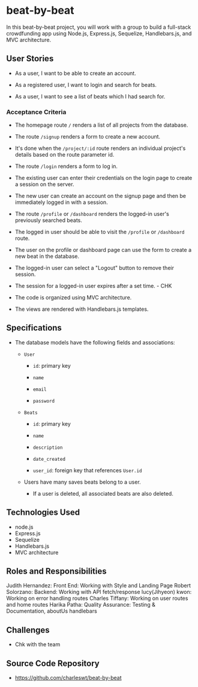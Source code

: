 # beat-by-beat

In this beat-by-beat project, you will work with a group to build a full-stack crowdfunding app using Node.js, Express.js, Sequelize, Handlebars.js, and MVC architecture.

## User Stories

* As a user, I want to be able to create an account.

* As a registered user, I want to login and search for beats.

* As a user, I want to see a list of beats which I had search for.

### Acceptance Criteria

* The homepage route `/`  renders a list of all projects from the database.

* The route `/signup`  renders a form to create a new account.

* It's done when the `/project/:id` route renders an individual project's details based on the route parameter id.

* The route `/login` renders a form to log in.

* The existing user can enter their credentials on the login page to create a session on the server.

* The new user can create an account on the signup page and then be immediately logged in with a session.

* The route `/profile` or `/dashboard` renders the logged-in user's previously searched beats.

* The logged in user should be able to visit the `/profile` or `/dashboard` route.

* The user on the profile or dashboard page can use the form to create a new beat in the database.

* The logged-in user can select a "Logout" button to remove their session.

* The session for a logged-in user expires after a set time. - CHK

* The code is organized using MVC architecture.

* The views are rendered with Handlebars.js templates.

## Specifications 

* The database models have the following fields and associations:

  * `User`

    * `id`: primary key

    * `name`

    * `email`

    * `password`

  * `Beats`

    * `id`: primary key

    * `name`

    * `description`

    * `date_created`

    * `user_id`: foreign key that references `User.id`

  * Users have many saves beats belong to a user.

    * If a user is deleted, all associated beats are also deleted.

 ## Technologies Used

* node.js
* Express.js
* Sequelize
* Handlebars.js
* MVC architecture

## Roles and Responsibilities

Judith Hernandez: Front End: Working with Style and Landing Page
Robert Solorzano: Backend: Working with API fetch/response
lucy(Jihyeon) kwon: Working on error handling routes
Charles Tiffany: Working on user routes and home routes
Harika Patha: Quality Assurance: Testing & Documentation, aboutUs handlebars

## Challenges

* Chk with the team

## Source Code Repository

* https://github.com/charleswt/beat-by-beat 

